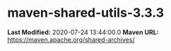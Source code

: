 # maven-shared-utils-3.3.3

**Last Modified:** 2020-07-24 13:44:00.0
**Maven URL:** https://maven.apache.org/shared-archives/
